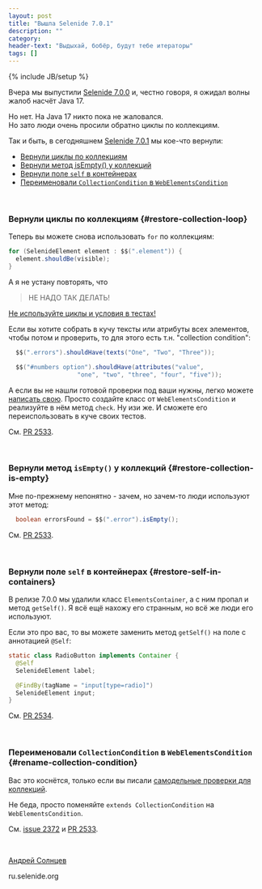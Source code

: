 ```yaml
---
layout: post
title: "Вышла Selenide 7.0.1"
description: ""
category:
header-text: "Выдыхай, бобёр, будут тебе итераторы"
tags: []
---
```

{% include JB/setup %}
 
Вчера мы выпустили [Selenide 7.0.0](/2023/10/25/selenide-7.0.0/) и, честно говоря, я ожидал волны жалоб насчёт Java 17.

Но нет. На Java 17 никто пока не жаловался.  
Но зато люди очень просили обратно циклы по коллекциям. 

Так и быть, в сегодняшнем [Selenide 7.0.1](https://github.com/selenide/selenide/milestone/194?closed=1) мы кое-что вернули:

* [Вернули циклы по коллекциям](#restore-collection-loop)
* [Вернули метод isEmpty() у коллекций](#restore-collection-is-empty)
* [Вернули поле `self` в контейнерах](#restore-self-in-containers)
* [Переименовали `CollectionCondition` в `WebElementsCondition`](#rename-collection-condition)

<br>

### Вернули циклы по коллекциям {#restore-collection-loop}

Теперь вы можете снова использовать `for` по коллекциям:
```java
for (SelenideElement element : $$(".element")) {
  element.shouldBe(visible);
}
```

А я не устану повторять, что 
> НЕ НАДО ТАК ДЕЛАТЬ!

[Не используйте циклы и условия в тестах!](https://github.com/selenide/selenide/wiki/do-not-use-getters-in-tests)

Если вы хотите собрать в кучу тексты или атрибуты всех элементов, чтобы потом и проверить, то для этого есть т.н. 
"collection condition":
```java
  $$(".errors").shouldHave(texts("One", "Two", "Three"));

  $$("#numbers option").shouldHave(attributes("value",
                   "one", "two", "three", "four", "five"));
```

А если вы не нашли готовой проверки под ваши нужны, легко можете [написать свою](https://github.com/selenide/selenide/wiki/Custom-collection-conditions).
Просто создайте класс от `WebElementsCondition` и реализуйте в нём метод `check`. Ну изи же. 
И сможете его переиспользовать в куче своих тестов.

См. [PR 2533](https://github.com/selenide/selenide/pull/2533).

<br>

### Вернули метод `isEmpty()` у коллекций {#restore-collection-is-empty}

Мне по-прежнему непонятно - зачем, но зачем-то люди используют этот метод:
```java
  boolean errorsFound = $$(".error").isEmpty();
```

См. [PR 2533](https://github.com/selenide/selenide/pull/2533).

<br>

### Вернули поле `self` в контейнерах {#restore-self-in-containers}

В релизе 7.0.0 мы удалили класс `ElementsContainer`, а с ним пропал и метод `getSelf()`. 
Я всё ещё нахожу его странным, но всё же люди его используют. 

Если это про вас, то вы можете заменить метод `getSelf()` на поле с аннотацией `@Self`:

```java
static class RadioButton implements Container {
  @Self
  SelenideElement label;

  @FindBy(tagName = "input[type=radio]")
  SelenideElement input;
}
```

См. [PR 2534](https://github.com/selenide/selenide/pull/2534).

<br>

### Переименовали `CollectionCondition` в `WebElementsCondition` {#rename-collection-condition}

Вас это коснётся, только если вы писали [самодельные проверки для коллекций](https://github.com/selenide/selenide/wiki/Custom-collection-conditions). 

Не беда, просто поменяйте `extends CollectionCondition` на `WebElementsCondition`. 

См. [issue 2372](https://github.com/selenide/selenide/issues/2372) и [PR 2533](https://github.com/selenide/selenide/pull/2533).

<br>

[Андрей Солнцев](http://asolntsev.github.io/)

ru.selenide.org
